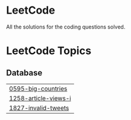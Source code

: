 # LeetCode
All the solutions for the coding questions solved.

<!---LeetCode Topics Start-->
# LeetCode Topics
## Database
|  |
| ------- |
| [0595-big-countries](https://github.com/Palak2506/LeetCode/tree/master/0595-big-countries) |
| [1258-article-views-i](https://github.com/Palak2506/LeetCode/tree/master/1258-article-views-i) |
| [1827-invalid-tweets](https://github.com/Palak2506/LeetCode/tree/master/1827-invalid-tweets) |
<!---LeetCode Topics End-->